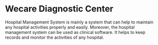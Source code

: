 # Wecare Diagnostic Center
Hospital Management System is mainly a system that can help to maintain any hospital activities properly and easily. Moreover, the hospital management system can be used as clinical software. It helps to keep records and monitor the activities of any hospital.
